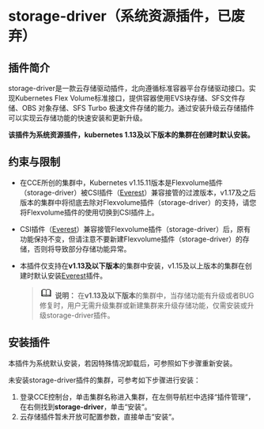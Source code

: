 # storage-driver（系统资源插件，已废弃）<a name="cce_10_0127"></a>

## 插件简介<a name="section25311744154917"></a>

storage-driver是一款云存储驱动插件，北向遵循标准容器平台存储驱动接口。实现Kubernetes Flex Volume标准接口，提供容器使用EVS块存储、SFS文件存储、OBS 对象存储、SFS Turbo 极速文件存储的能力。通过安装升级云存储插件可以实现云存储功能的快速安装和更新升级。

**该插件为系统资源插件，kubernetes 1.13及以下版本的集群在创建时默认安装。**

## 约束与限制<a name="section3993231122718"></a>

-   在CCE所创的集群中，Kubernetes v1.15.11版本是Flexvolume插件（storage-driver）被CSI插件（[Everest](everest（系统资源插件-必装）.md)）兼容接管的过渡版本，v1.17及之后版本的集群中将彻底去除对Flexvolume插件（storage-driver）的支持，请您将Flexvolume插件的使用切换到CSI插件上。
-   CSI插件（[Everest](everest（系统资源插件-必装）.md)）兼容接管Flexvolume插件（storage-driver）后，原有功能保持不变，但请注意不要新建Flexvolume插件（storage-driver）的存储，否则将导致部分存储功能异常。
-   本插件仅支持在**v1.13及以下版本**的集群中安装，v1.15及以上版本的集群在创建时默认安装[Everest](everest（系统资源插件-必装）.md)插件。

    >![](public_sys-resources/icon-note.gif) **说明：** 
    >在**v1.13及以下版本**的集群中，当存储功能有升级或者BUG修复时，用户无需升级集群或新建集群来升级存储功能，仅需安装或升级storage-driver插件。


## 安装插件<a name="section776571919194"></a>

本插件为系统默认安装，若因特殊情况卸载后，可参照如下步骤重新安装。

未安装storage-driver插件的集群，可参考如下步骤进行安装：

1.  登录CCE控制台，单击集群名称进入集群，在左侧导航栏中选择“插件管理“，在右侧找到**storage-driver**，单击“安装“。
2.  云存储插件暂未开放可配置参数，直接单击“安装“。

